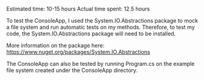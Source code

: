 Estimated time: 10-15 hours
Actual time spent: 12.5 hours

To test the ConsoleApp, I used the System.IO.Abstractions package to mock a file system and run automatic tests on my methods. Therefore, to test my code, the System.IO.Abstractions package will need to be installed.

More information on the package here: https://www.nuget.org/packages/System.IO.Abstractions

The ConsoleApp can also be tested by running Program.cs on the example file system created under the ConsoleApp directory.
